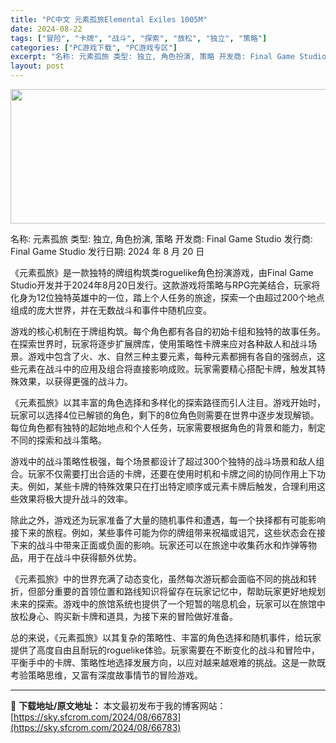```yaml
---
title: "PC中文 元素孤旅Elemental Exiles 1005M"
date: 2024-08-22
tags: ["冒险", "卡牌", "战斗", "探索", "放松", "独立", "策略"]
categories: ["PC游戏下载", "PC游戏专区"]
excerpt: "名称: 元素孤旅 类型: 独立, 角色扮演, 策略 开发商: Final Game Studio 发行商: Final Game Studio 发行日期: 2024 年 8 月 20 日 《元素孤旅》是一款独特的牌组构筑类roguelike角色扮演游戏，由Final Game Studio开发并于2&hellip;"
layout: post
---
```


<img class="aligncenter size-full wp-image-66785" src="https://sky.sfcrom.com/wp-content/uploads/2024/08/2024082203495428.webp" alt="" width="660" height="215" />

名称: 元素孤旅
类型: 独立, 角色扮演, 策略
开发商: Final Game Studio
发行商: Final Game Studio
发行日期: 2024 年 8 月 20 日

《元素孤旅》是一款独特的牌组构筑类roguelike角色扮演游戏，由Final Game Studio开发并于2024年8月20日发行。这款游戏将策略与RPG完美结合，玩家将化身为12位独特英雄中的一位，踏上个人任务的旅途，探索一个由超过200个地点组成的庞大世界，并在无数战斗和事件中随机应变。

游戏的核心机制在于牌组构筑。每个角色都有各自的初始卡组和独特的故事任务。在探索世界时，玩家将逐步扩展牌库，使用策略性卡牌来应对各种敌人和战斗场景。游戏中包含了火、水、自然三种主要元素，每种元素都拥有各自的强弱点，这些元素在战斗中的应用及组合将直接影响成败。玩家需要精心搭配卡牌，触发其特殊效果，以获得更强的战斗力。

《元素孤旅》以其丰富的角色选择和多样化的探索路径而引人注目。游戏开始时，玩家可以选择4位已解锁的角色，剩下的8位角色则需要在世界中逐步发现解锁。每位角色都有独特的起始地点和个人任务，玩家需要根据角色的背景和能力，制定不同的探索和战斗策略。

游戏中的战斗策略性极强，每个场景都设计了超过300个独特的战斗场景和敌人组合。玩家不仅需要打出合适的卡牌，还要在使用时机和卡牌之间的协同作用上下功夫。例如，某些卡牌的特殊效果只在打出特定顺序或元素卡牌后触发，合理利用这些效果将极大提升战斗的效率。

除此之外，游戏还为玩家准备了大量的随机事件和遭遇，每一个抉择都有可能影响接下来的旅程。例如，某些事件可能为你的牌组带来祝福或诅咒，这些状态会在接下来的战斗中带来正面或负面的影响。玩家还可以在旅途中收集药水和炸弹等物品，用于在战斗中获得额外优势。

《元素孤旅》中的世界充满了动态变化，虽然每次游玩都会面临不同的挑战和转折，但部分重要的首领位置和路线知识将留存在玩家记忆中，帮助玩家更好地规划未来的探索。游戏中的旅馆系统也提供了一个短暂的喘息机会，玩家可以在旅馆中放松身心、购买新卡牌和道具，为接下来的冒险做好准备。

总的来说，《元素孤旅》以其复杂的策略性、丰富的角色选择和随机事件，给玩家提供了高度自由且耐玩的roguelike体验。玩家需要在不断变化的战斗和冒险中，平衡手中的卡牌、策略性地选择发展方向，以应对越来越艰难的挑战。这是一款既考验策略思维，又富有深度故事情节的冒险游戏。

---
📖 **下载地址/原文地址：** 本文最初发布于我的博客网站：[https://sky.sfcrom.com/2024/08/66783](https://sky.sfcrom.com/2024/08/66783)
